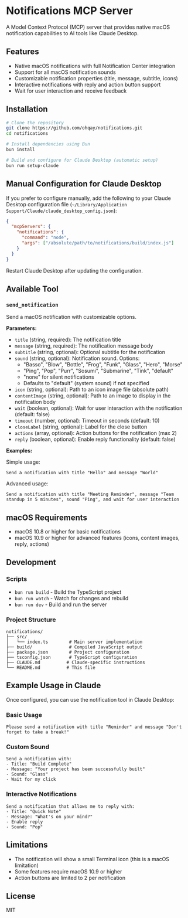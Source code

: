 # Notifications MCP Server

A Model Context Protocol (MCP) server that provides native macOS notification capabilities to AI tools like Claude Desktop.

## Features

- Native macOS notifications with full Notification Center integration
- Support for all macOS notification sounds
- Customizable notification properties (title, message, subtitle, icons)
- Interactive notifications with reply and action button support
- Wait for user interaction and receive feedback

## Installation

```bash
# Clone the repository
git clone https://github.com/ohqay/notifications.git
cd notifications

# Install dependencies using Bun
bun install

# Build and configure for Claude Desktop (automatic setup)
bun run setup-claude
```

## Manual Configuration for Claude Desktop

If you prefer to configure manually, add the following to your Claude Desktop configuration file (`~/Library/Application Support/Claude/claude_desktop_config.json`):

```json
{
  "mcpServers": {
    "notifications": {
      "command": "node",
      "args": ["/absolute/path/to/notifications/build/index.js"]
    }
  }
}
```

Restart Claude Desktop after updating the configuration.

## Available Tool

### `send_notification`

Send a macOS notification with customizable options.

**Parameters:**
- `title` (string, required): The notification title
- `message` (string, required): The notification message body
- `subtitle` (string, optional): Optional subtitle for the notification
- `sound` (string, optional): Notification sound. Options:
  - "Basso", "Blow", "Bottle", "Frog", "Funk", "Glass", "Hero", "Morse"
  - "Ping", "Pop", "Purr", "Sosumi", "Submarine", "Tink", "default"
  - "none" for silent notifications
  - Defaults to "default" (system sound) if not specified
- `icon` (string, optional): Path to an icon image file (absolute path)
- `contentImage` (string, optional): Path to an image to display in the notification body
- `wait` (boolean, optional): Wait for user interaction with the notification (default: false)
- `timeout` (number, optional): Timeout in seconds (default: 10)
- `closeLabel` (string, optional): Label for the close button
- `actions` (array, optional): Action buttons for the notification (max 2)
- `reply` (boolean, optional): Enable reply functionality (default: false)

**Examples:**

Simple usage:
```
Send a notification with title "Hello" and message "World"
```

Advanced usage:
```
Send a notification with title "Meeting Reminder", message "Team standup in 5 minutes", sound "Ping", and wait for user interaction
```

## macOS Requirements

- macOS 10.8 or higher for basic notifications
- macOS 10.9 or higher for advanced features (icons, content images, reply, actions)

## Development

### Scripts

- `bun run build` - Build the TypeScript project
- `bun run watch` - Watch for changes and rebuild
- `bun run dev` - Build and run the server

### Project Structure

```
notifications/
├── src/
│   └── index.ts        # Main server implementation
├── build/              # Compiled JavaScript output
├── package.json        # Project configuration
├── tsconfig.json       # TypeScript configuration
├── CLAUDE.md          # Claude-specific instructions
└── README.md          # This file
```

## Example Usage in Claude

Once configured, you can use the notification tool in Claude Desktop:

### Basic Usage
```
Please send a notification with title "Reminder" and message "Don't forget to take a break!"
```

### Custom Sound
```
Send a notification with:
- Title: "Build Complete"
- Message: "Your project has been successfully built"
- Sound: "Glass"
- Wait for my click
```

### Interactive Notifications
```
Send a notification that allows me to reply with:
- Title: "Quick Note"
- Message: "What's on your mind?"
- Enable reply
- Sound: "Pop"
```

## Limitations

- The notification will show a small Terminal icon (this is a macOS limitation)
- Some features require macOS 10.9 or higher
- Action buttons are limited to 2 per notification

## License

MIT